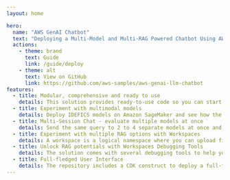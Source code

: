 ```yaml
---
layout: home

hero:
  name: "AWS GenAI Chatbot"
  text: "Deploying a Multi-Model and Multi-RAG Powered Chatbot Using AWS CDK on AWS"
  actions:
    - theme: brand
      text: Guide
      link: /guide/deploy
    - theme: alt
      text: View on GitHub
      link: https://github.com/aws-samples/aws-genai-llm-chatbot
features:
  - title: Modular, comprehensive and ready to use
    details: This solution provides ready-to-use code so you can start experimenting with a variety of Large Language Models and Multimodal Language Models, settings and prompts in your own AWS account.
  - title: Experiment with multimodal models
    details: Deploy IDEFICS models on Amazon SageMaker and see how the chatbot can answer questions about images, describe visual content, and generate text grounded in multiple images.
  - title: Multi-Session Chat - evaluate multiple models at once
    details: Send the same query to 2 to 4 separate models at once and see how each one responds based on its own learned history, context and access to the same powerful document retriever.
  - title: Experiment with multiple RAG options with Workspaces
    details: A workspace is a logical namespace where you can upload files for indexing and storage in one of the vector databases. You can select the embeddings model and text-splitting configuration of your choice.
  - title: Unlock RAG potentials with Workspaces Debugging Tools
    details: The solution comes with several debugging tools to help you debug RAG scenarios.
  - title: Full-fledged User Interface
    details: The repository includes a CDK construct to deploy a full-fledged UI built with React to interact with the deployed LLMs/MLMs as chatbots. Hosted on Amazon S3 and distributed with Amazon CloudFront.
---
```

